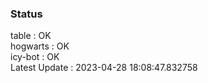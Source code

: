 ### Status


table : OK  
hogwarts : OK  
icy-bot : OK  
Latest Update : 2023-04-28 18:08:47.832758
